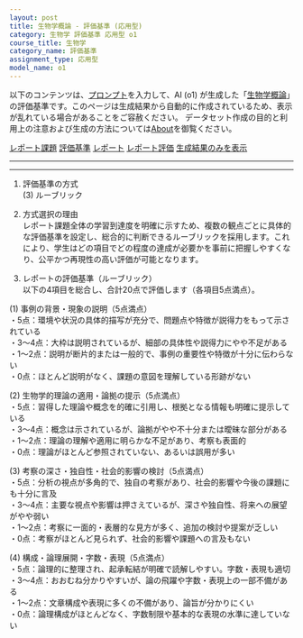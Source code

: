 ```yaml
---
layout: post
title: 生物学概論 - 評価基準 (応用型)
category: 生物学 評価基準 応用型 o1
course_title: 生物学
category_name: 評価基準
assignment_type: 応用型
model_name: o1
---
```


以下のコンテンツは、[プロンプト](https://github.com/takedatoshiyuki/synthetic_assignments/tree/main/generated/生物学/o1/prompt_評価基準-応用型.md)を入力して、AI (o1) が生成した「[生物学概論](/contents/生物学/)」の評価基準です。このページは生成結果から自動的に作成されているため、表示が乱れている場合があることをご容赦ください。
データセット作成の目的と利用上の注意および生成の方法については[About](/About)を御覧ください。

[レポート課題](../レポート課題-応用型)
[評価基準](../評価基準-応用型)
[レポート](../レポート-応用型)
[レポート評価](../レポート評価-応用型)
[生成結果のみを表示](https://github.com/takedatoshiyuki/synthetic_assignments/tree/main/generated/生物学/o1/評価基準-応用型.md)
  

***
***
  
1. 評価基準の方式  
(3) ルーブリック  

2. 方式選択の理由  
レポート課題全体の学習到達度を明確に示すため、複数の観点ごとに具体的な評価基準を設定し、総合的に判断できるルーブリックを採用します。これにより、学生はどの項目でどの程度の達成が必要かを事前に把握しやすくなり、公平かつ再現性の高い評価が可能となります。  

3. レポートの評価基準（ルーブリック）  
以下の4項目を総合し、合計20点で評価します（各項目5点満点）。  

(1) 事例の背景・現象の説明（5点満点）  
・5点：環境や状況の具体的描写が充分で、問題点や特徴が説得力をもって示されている  
・3～4点：大枠は説明されているが、細部の具体性や説得力にやや不足がある  
・1～2点：説明が断片的または一般的で、事例の重要性や特徴が十分に伝わらない  
・0点：ほとんど説明がなく、課題の意図を理解している形跡がない  

(2) 生物学的理論の適用・論拠の提示（5点満点）  
・5点：習得した理論や概念を的確に引用し、根拠となる情報も明確に提示している  
・3～4点：概念は示されているが、論拠がやや不十分または曖昧な部分がある  
・1～2点：理論の理解や適用に明らかな不足があり、考察も表面的  
・0点：理論がほとんど参照されていない、あるいは誤用が多い  

(3) 考察の深さ・独自性・社会的影響の検討（5点満点）  
・5点：分析の視点が多角的で、独自の考察があり、社会的影響や今後の課題にも十分に言及  
・3～4点：主要な視点や影響は押さえているが、深さや独自性、将来への展望がやや弱い  
・1～2点：考察に一面的・表層的な見方が多く、追加の検討や提案が乏しい  
・0点：考察がほとんど見られず、社会的影響や課題への言及もない  

(4) 構成・論理展開・字数・表現（5点満点）  
・5点：論理的に整理され、起承転結が明確で読解しやすい。字数・表現も適切  
・3～4点：おおむね分かりやすいが、論の飛躍や字数・表現上の一部不備がある  
・1～2点：文章構成や表現に多くの不備があり、論旨が分かりにくい  
・0点：論理構成がほとんどなく、字数制限や基本的な表現の水準に達していない
